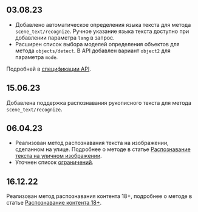 ## 03.08.23

- Добавлено автоматическое определения языка текста для метода `scene_text/recognize`. Ручное указание языка текста доступно при добавлении параметра `lang` в запрос.
- Расширен список выбора моделей определения объектов для метода `objects/detect`. В API добавлен вариант `object2` для параметра `mode`.

Подробней в [спецификации API](/ru/additionals/api/vision-api).

## 15.06.23

Добавлена поддержка распознавания рукописного текста для метода `scene_text/recognize`.

## 06.04.23

- Реализован метод распознавания текста на изображении, сделанном на улице. Подробнее о методе в статье [Распознавание текста на уличном изображении](../manage-vision/scene-text-recognition/).
- Уточнен список [ограничений](../vision-limits/).

## 16.12.22

Реализован метод распознавания контента 18+, подробнее о методе в статье [Распознавание контента 18+](../manage-vision/nsfw-recognition/).
